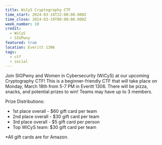 ```yaml
---
title: WiCyS Cryptography CTF
time_start: 2024-03-18T22:00:00.000Z
time_close: 2024-03-19T00:00:00.000Z
week_number: 10
credit:
  - WiCyS
  - SIGPwny
featured: true
location: Everitt 1306
tags:
  - ctf
  - social
---
```

Join SIGPwny and Women in Cybersecurity (WiCyS) at our upcoming Cryptography CTF! This is a beginner-friendly CTF that will take place on Monday, March 18th from 5-7 PM in Everitt 1306. There will be pizza, snacks, and potential prizes to win! Teams may have up to 3 members.

Prize Distributions:

+ 1st place overall - $60 gift card per team 
+ 2nd place overall - $30 gift card per team
+ 3rd place overall - $5 gift card per person
+ Top WiCyS team: $30 gift card per team

*All gift cards are for Amazon.
